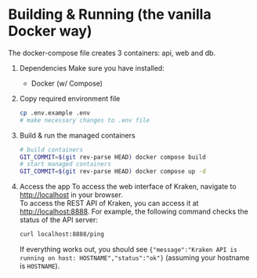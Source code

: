 # Building & Running (the vanilla Docker way)
The docker-compose file creates 3 containers: api, web and db.

1. Dependencies
   Make sure you have installed:
   * Docker (w/ Compose)

2. Copy required environment file
    ```bash
    cp .env.example .env
    # make necessary changes to .env file
    ```

3. Build & run the managed containers
    ```bash
    # build containers
    GIT_COMMIT=$(git rev-parse HEAD) docker compose build
    # start managed containers
    GIT_COMMIT=$(git rev-parse HEAD) docker compose up -d
    ```

4. Access the app
   To access the web interface of Kraken, navigate to [http://localhost](http://localhost) in your browser.  
   To access the REST API of Kraken, you can access it at [http://localhost:8888](http://localhost:8888). For example, the following command checks the status of the API server:
   ```bash
   curl localhost:8888/ping 
   ```
   If everything works out, you should see `{"message":"Kraken API is running on host: HOSTNAME","status":"ok"}` (assuming your hostname is `HOSTNAME`).
